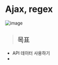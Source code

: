 # Ajax, regex

<img alt="image" src="https://user-images.githubusercontent.com/82592845/163531266-31d0205b-ee1c-442e-930f-218008cd2047.png">

> <h2>목표</h2>

- API 데이터 사용하기
-
